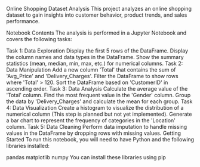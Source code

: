 Online Shopping Dataset Analysis
This project analyzes an online shopping dataset to gain insights into customer behavior, product trends, and sales performance.

Notebook Contents
The analysis is performed in a Jupyter Notebook and covers the following tasks:

Task 1: Data Exploration
Display the first 5 rows of the DataFrame.
Display the column names and data types in the DataFrame.
Show the summary statistics (mean, median, min, max, etc.) for numerical columns.
Task 2: Data Manipulation
Add a new column 'Total' that contains the sum of 'Avg_Price' and 'Delivery_Charges'.
Filter the DataFrame to show rows where 'Total' > 120.
Sort the DataFrame based on 'CustomerID' in ascending order.
Task 3: Data Analysis
Calculate the average value of the 'Total' column.
Find the most frequent value in the 'Gender' column.
Group the data by 'Delivery_Charges' and calculate the mean for each group.
Task 4: Data Visualization
Create a histogram to visualize the distribution of a numerical column (This step is planned but not yet implemented).
Generate a bar chart to represent the frequency of categories in the 'Location' column.
Task 5: Data Cleaning
Perform data imputation to handle missing values in the DataFrame by dropping rows with missing values.
Getting Started
To run this notebook, you will need to have Python and the following libraries installed:

pandas
matplotlib
numpy
You can install these libraries using pip

